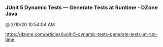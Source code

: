 ﻿

### JUnit 5 Dynamic Tests — Generate Tests at Runtime - DZone Java
@ 2/10/20 10:54:04 AM

https://dzone.com/articles/junit-5-dynamic-tests-generate-tests-at-run-time


